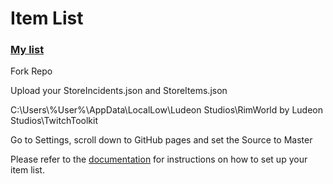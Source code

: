 # Item List
### [My list](https://bryssel.github.io)


Fork Repo

Upload your StoreIncidents.json and StoreItems.json

C:\Users\\%User%\AppData\LocalLow\Ludeon Studios\RimWorld by Ludeon Studios\TwitchToolkit

Go to Settings, scroll down to GitHub pages and set the Source to Master


Please refer to the [documentation](https://sirrandoo.github.io/toolkit-utils/itemlist)
for instructions on how to set up your item list.

